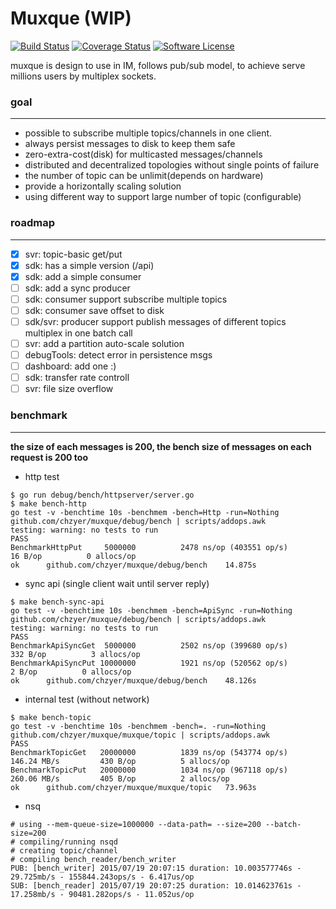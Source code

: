 # Muxque (WIP)

[![Build Status](https://travis-ci.org/chzyer/muxque.svg?branch=master)](https://travis-ci.org/chzyer/muxque)
[![Coverage Status](https://coveralls.io/repos/chzyer/muxque/badge.svg?branch=master&service=github)](https://coveralls.io/github/chzyer/muxque?branch=master)
[![Software License](https://img.shields.io/badge/license-MIT-brightgreen.svg)](LICENSE.md)

muxque is design to use in IM, follows pub/sub model, to achieve serve millions users by multiplex sockets.

### goal
---

* possible to subscribe multiple topics/channels in one client.
* always persist messages to disk to keep them safe
* zero-extra-cost(disk) for multicasted messages/channels
* distributed and decentralized topologies without single points of failure
* the number of topic can be unlimit(depends on hardware)
* provide a horizontally scaling solution
* using different way to support large number of topic (configurable)


### roadmap
---

* [x] svr: topic-basic get/put
* [x] sdk: has a simple version (/api)
* [x] sdk: add a simple consumer
* [ ] sdk: add a sync producer
* [ ] sdk: consumer support subscribe multiple topics
* [ ] sdk: consumer save offset to disk
* [ ] sdk/svr: producer support publish messages of different topics multiplex in one batch call
* [ ] svr: add a partition auto-scale solution
* [ ] debugTools: detect error in persistence msgs
* [ ] dashboard: add one :)
* [ ] sdk: transfer rate controll
* [ ] svr: file size overflow

### benchmark
---

**the size of each messages is 200, the bench size of messages on each request is 200 too**

* http test

```
$ go run debug/bench/httpserver/server.go
$ make bench-http
go test -v -benchtime 10s -benchmem -bench=Http -run=Nothing github.com/chzyer/muxque/debug/bench | scripts/addops.awk
testing: warning: no tests to run
PASS
BenchmarkHttpPut	 5000000	      2478 ns/op (403551 op/s) 		      16 B/op	       0 allocs/op
ok  	github.com/chzyer/muxque/debug/bench	14.875s
```

* sync api (single client wait until server reply)

```
$ make bench-sync-api
go test -v -benchtime 10s -benchmem -bench=ApiSync -run=Nothing github.com/chzyer/muxque/debug/bench | scripts/addops.awk
testing: warning: no tests to run
PASS
BenchmarkApiSyncGet	 5000000	      2502 ns/op (399680 op/s) 		     332 B/op	       3 allocs/op
BenchmarkApiSyncPut	10000000	      1921 ns/op (520562 op/s) 		       2 B/op	       0 allocs/op
ok  	github.com/chzyer/muxque/debug/bench	48.126s
```

* internal test (without network)

```
$ make bench-topic
go test -v -benchtime 10s -benchmem -bench=. -run=Nothing github.com/chzyer/muxque/muxque/topic | scripts/addops.awk
PASS
BenchmarkTopicGet	20000000	      1839 ns/op (543774 op/s) 		 146.24 MB/s	     430 B/op	       5 allocs/op
BenchmarkTopicPut	20000000	      1034 ns/op (967118 op/s) 		 260.06 MB/s	     405 B/op	       2 allocs/op
ok  	github.com/chzyer/muxque/muxque/topic	73.963s
```

* nsq

```
# using --mem-queue-size=1000000 --data-path= --size=200 --batch-size=200
# compiling/running nsqd
# creating topic/channel
# compiling bench_reader/bench_writer
PUB: [bench_writer] 2015/07/19 20:07:15 duration: 10.003577746s - 29.725mb/s - 155844.243ops/s - 6.417us/op
SUB: [bench_reader] 2015/07/19 20:07:25 duration: 10.014623761s - 17.258mb/s - 90481.282ops/s - 11.052us/op
```
